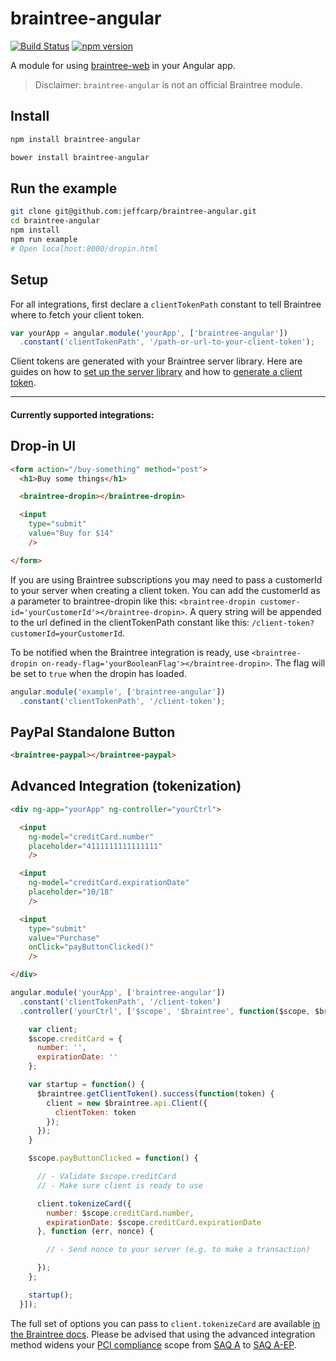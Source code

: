 braintree-angular
=================

[![Build Status](http://img.shields.io/travis/jeffcarp/braintree-angular/master.svg?style=flat)](https://travis-ci.org/jeffcarp/braintree-angular)
[![npm version](http://img.shields.io/npm/v/braintree-angular.svg?style=flat)](https://www.npmjs.org/package/braintree-angular)


A module for using [braintree-web](https://github.com/braintree/braintree-web) in your Angular app.

> Disclaimer: `braintree-angular` is not an official Braintree module.

## Install

```bash
npm install braintree-angular
```

```bash
bower install braintree-angular
```

## Run the example

```sh
git clone git@github.com:jeffcarp/braintree-angular.git
cd braintree-angular
npm install
npm run example
# Open localhost:8000/dropin.html
```

## Setup

For all integrations, first declare a `clientTokenPath` constant to tell Braintree where to fetch your client token.

```javascript
var yourApp = angular.module('yourApp', ['braintree-angular'])
  .constant('clientTokenPath', '/path-or-url-to-your-client-token');
```

Client tokens are generated with your Braintree server library. Here are guides on how to [set up the server library](https://developers.braintreepayments.com/sdk/server/setup) and how to [generate a client token](https://developers.braintreepayments.com/sdk/overview/generate-client-token).

---

#### Currently supported integrations:

## Drop-in UI

```html
<form action="/buy-something" method="post">
  <h1>Buy some things</h1>

  <braintree-dropin></braintree-dropin>

  <input
    type="submit"
    value="Buy for $14"
    />

</form>
```
If you are using Braintree subscriptions you may need to pass a customerId to your server when creating a client token. You can add the customerId as a parameter to  braintree-dropin like this: `<braintree-dropin customer-id='yourCustomerId'></braintree-dropin>`. A query string will be appended to the url defined in the clientTokenPath constant like this: `/client-token?customerId=yourCustomerId`.

To be notified when the Braintree integration is ready, use `<braintree-dropin on-ready-flag='yourBooleanFlag'></braintree-dropin>`. The flag will be set to `true` when the dropin has loaded.


```javascript
angular.module('example', ['braintree-angular'])
  .constant('clientTokenPath', '/client-token');
```

## PayPal Standalone Button

```html
<braintree-paypal></braintree-paypal>
```

## Advanced Integration (tokenization)

```html
<div ng-app="yourApp" ng-controller="yourCtrl">

  <input
    ng-model="creditCard.number"
    placeholder="4111111111111111"
    />

  <input
    ng-model="creditCard.expirationDate"
    placeholder="10/18"
    />

  <input
    type="submit"
    value="Purchase"
    onClick="payButtonClicked()"
    />

</div>
```

```javascript
angular.module('yourApp', ['braintree-angular'])
  .constant('clientTokenPath', '/client-token')
  .controller('yourCtrl', ['$scope', '$braintree', function($scope, $braintree) {

    var client;
    $scope.creditCard = {
      number: '',
      expirationDate: ''
    };

    var startup = function() {
      $braintree.getClientToken().success(function(token) {
        client = new $braintree.api.Client({
          clientToken: token
        });
      });
    }

    $scope.payButtonClicked = function() {

      // - Validate $scope.creditCard
      // - Make sure client is ready to use

      client.tokenizeCard({
        number: $scope.creditCard.number,
        expirationDate: $scope.creditCard.expirationDate
      }, function (err, nonce) {

        // - Send nonce to your server (e.g. to make a transaction)

      });
    };

    startup();
  }]);
```

The full set of options you can pass to `client.tokenizeCard` are available [in the Braintree docs](https://developers.braintreepayments.com/javascript/sdk/client/credit-cards#options). Please be advised that using the advanced integration method widens your [PCI compliance](https://payments-reference.org/payment-cards/pci-compliance/) scope from [SAQ A](https://payments-reference.org/payment-cards/pci-compliance/saqs/#saq-a) to [SAQ A-EP](https://payments-reference.org/payment-cards/pci-compliance/saqs/#saq-a-ep).
